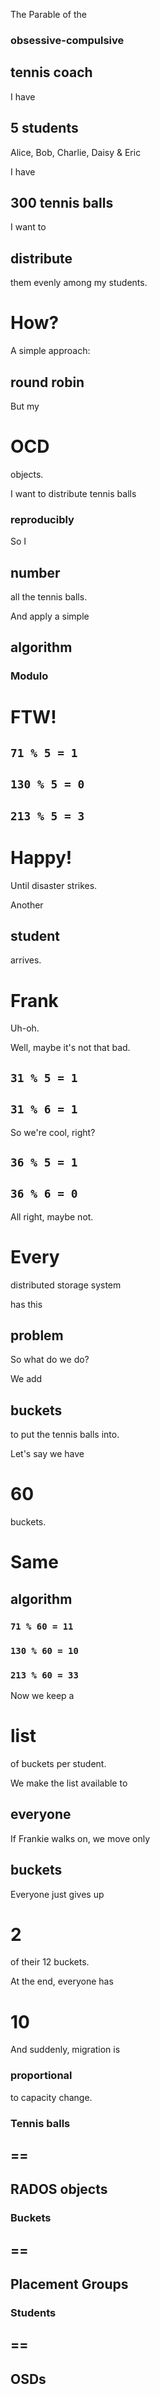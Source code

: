 The Parable of the
### obsessive-compulsive <!-- .element class="fragment" -->
## tennis coach


I have
## 5 students
Alice, Bob, Charlie, Daisy & Eric


I have
## 300 tennis balls


I want to
## distribute
them evenly among my students.


# How?


A simple approach:
## round robin


But my
# OCD
objects.


I want to distribute tennis balls
### reproducibly


So I
## number
all the tennis balls.


And apply a simple
## algorithm


### Modulo
# FTW!


## `71 % 5 = 1` <!-- .element class="fragment" -->
## `130 % 5 = 0`
## `213 % 5 = 3` <!-- .element class="fragment" -->


# Happy!
Until disaster strikes. <!-- .element class="fragment" -->


Another
## student
arrives.
# Frank
Uh-oh. <!-- .element class="fragment" -->


Well, maybe it's not that bad.


## `31 % 5 = 1`
## `31 % 6 = 1` <!-- .element class="fragment" -->
So we're cool, right? <!-- .element class="fragment" -->


## `36 % 5 = 1`
## `36 % 6 = 0` <!-- .element class="fragment" -->
All right, maybe not. <!-- .element class="fragment" -->


# Every
distributed storage system

has this
## problem


So what do we do?


We add
## buckets
to put the tennis balls into.


Let's say we have
# 60
buckets.


# Same
## algorithm


### `71 % 60 = 11` <!-- .element class="fragment" -->
### `130 % 60 = 10`
### `213 % 60 = 33` <!-- .element class="fragment" -->


Now we keep a
# list
of buckets per student.


We make the list available to
## everyone


If Frankie walks on, we move only
## buckets


Everyone just gives up
# 2
of their 12 buckets.


At the end, everyone has
# 10


And suddenly, migration is
### proportional
to capacity change.


<!-- .slide: data-background-image="images/ceph-logo.svg" data-background-size="contain" -->
### Tennis balls
## ==
## RADOS objects


<!-- .slide: data-background-image="images/ceph-logo.svg" data-background-size="contain" -->
### Buckets
## ==
## Placement Groups


<!-- .slide: data-background-image="images/ceph-logo.svg" data-background-size="contain" -->
### Students
## ==
## OSDs
